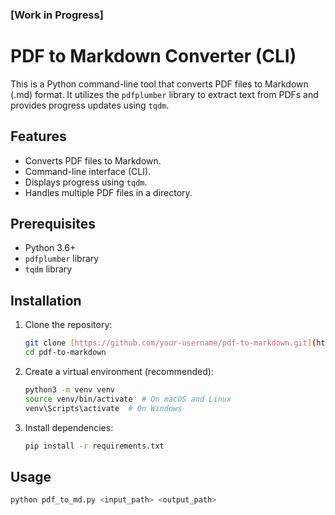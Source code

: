 ### [Work in Progress]

# PDF to Markdown Converter (CLI)

This is a Python command-line tool that converts PDF files to Markdown (.md) format. It utilizes the `pdfplumber` library to extract text from PDFs and provides progress updates using `tqdm`.

## Features

* Converts PDF files to Markdown.
* Command-line interface (CLI).
* Displays progress using `tqdm`.
* Handles multiple PDF files in a directory.

## Prerequisites

* Python 3.6+
* `pdfplumber` library
* `tqdm` library

## Installation

1.  Clone the repository:

    ```bash
    git clone [https://github.com/your-username/pdf-to-markdown.git](https://www.google.com/search?q=https://github.com/your-username/pdf-to-markdown.git)
    cd pdf-to-markdown
    ```

2.  Create a virtual environment (recommended):

    ```bash
    python3 -m venv venv
    source venv/bin/activate  # On macOS and Linux
    venv\Scripts\activate  # On Windows
    ```

3.  Install dependencies:

    ```bash
    pip install -r requirements.txt
    ```

## Usage

```bash
python pdf_to_md.py <input_path> <output_path>
